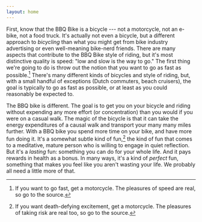 ```yaml
---
layout: home
---
```


First, know that the BBQ Bike is a bicycle --- not a motorcycle, not an e-bike, not a food truck. It's actually not even a bicycle, but a different approach to _bicycling_ than what you might get from bike industry advertising or even well-meaning bike-nerd friends. There are many aspects that contribute to the BBQ Bike style of riding, but it's most distinctive quality is speed: "low and slow is the way to go." The first thing we're going to do is throw out the notion that you want to go as fast as possible.[^1] There's many different kinds of bicycles and style of riding, but, with a small handful of exceptions (Dutch commuters, beach cruisers), the goal is typically to go as fast as possible, or at least as you could reasonably be expected to.

The BBQ bike is different. The goal is to get you on your bicycle and riding without expending any more effort (or concentration) than you would if you were on a casual walk. The magic of the bicycle is that it can take the energy expenditures of a causal walk and transport your many many miles further. With a BBQ bike you spend more time on your bike, and have more fun doing it. It's a somewhat subtle kind of fun,[^2] the kind of fun that comes to a meditative, mature person who is willing to engage in quiet reflection. But it's a _lasting_ fun: something you can do for your whole life. And it pays rewards in health as a bonus. In many ways, it's a kind of _perfect_ fun, something that makes you feel like you aren't wasting your life. We probably all need a little more of that.

[^1]: If you want to go fast, get a motorcycle. The pleasures of speed are real, so go to the source.
[^2]: If you want death-defying excitement, get a motorcycle. The pleasures of taking risk are real too, so go to the source.


<!--
This stuff just leftover from grannycart index, to use for template:
* [On submarines](https://bysoundalone.net): I wrote a novel with submarines in it. Also a pigeon.
* [On cities](cities/index.md): Work I've done on the subject closest to my heart.
* [On bicycles](bicycles/index.md): Die Mensch-Maschine.
* [On maps](maps/): My GIS work
* [The junk drawer](junk-drawer/index.md): Other garbage I have made.
-->


